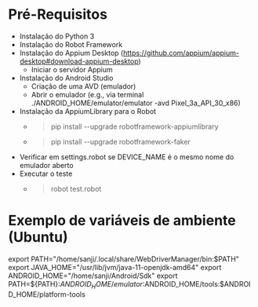 # Pré-Requisitos

- Instalação do Python 3
- Instalação do Robot Framework
- Instalação do Appium Desktop (https://github.com/appium/appium-desktop#download-appium-desktop)
    - Iniciar o servidor Appium
- Instalação do Android Studio
    - Criação de uma AVD (emulador)
    - Abrir o emulador (e.g., via terminal ./ANDROID_HOME/emulator/emulator -avd Pixel_3a_API_30_x86)
- Instalação da AppiumLibrary para o Robot
    - > pip install --upgrade robotframework-appiumlibrary
    - > pip install --upgrade robotframework-faker
- Verificar em settings.robot se DEVICE_NAME é o mesmo nome do emulador aberto
- Executar o teste
    - > robot test.robot


# Exemplo de variáveis de ambiente (Ubuntu)

export PATH="/home/sanji/.local/share/WebDriverManager/bin:$PATH"
export JAVA_HOME="/usr/lib/jvm/java-11-openjdk-amd64"
export ANDROID_HOME="/home/sanji/Android/Sdk"
export PATH=${PATH}:$ANDROID_HOME/emulator:$ANDROID_HOME/tools:$ANDROID_HOME/platform-tools
